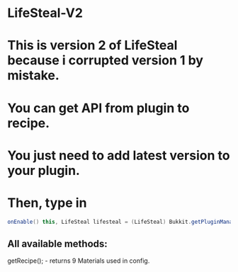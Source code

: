 # LifeSteal-V2
# This is version 2 of LifeSteal because i corrupted version 1 by mistake.
#
# You can get API from plugin to recipe.
# You just need to add latest version to your plugin.
# Then, type in 
```java 
onEnable() this, LifeSteal lifesteal = (LifeSteal) Bukkit.getPluginManager().getPlugin("Fine-LifeSteal");
```
## All available methods:
getRecipe(); - returns 9 Materials used in config.

